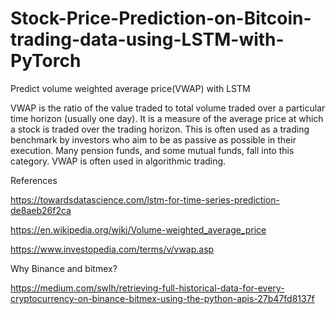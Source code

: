 # Stock-Price-Prediction-on-Bitcoin-trading-data-using-LSTM-with-PyTorch

Predict volume weighted average price(VWAP) with LSTM

VWAP is the ratio of the value traded to total volume traded over a particular time horizon (usually one day). It is a measure of the average price at which a stock is traded over the trading horizon. This is often used as a trading benchmark by investors who aim to be as passive as possible in their execution. Many pension funds, and some mutual funds, fall into this category. VWAP is often used in algorithmic trading.

       

References

https://towardsdatascience.com/lstm-for-time-series-prediction-de8aeb26f2ca

https://en.wikipedia.org/wiki/Volume-weighted_average_price

https://www.investopedia.com/terms/v/vwap.asp

Why Binance and bitmex?

https://medium.com/swlh/retrieving-full-historical-data-for-every-cryptocurrency-on-binance-bitmex-using-the-python-apis-27b47fd8137f
            
            

